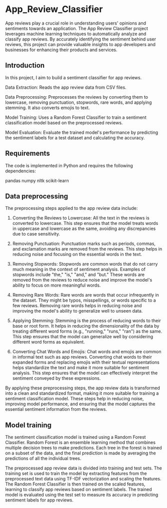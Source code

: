 # App_Review_Classifier
App reviews play a crucial role in understanding users' opinions and sentiments towards an application. The App Review Classifier project leverages machine learning techniques to automatically analyze and classify app reviews. By accurately identifying the sentiment behind user reviews, this project can provide valuable insights to app developers and businesses for enhancing their products and services.

## Introduction
In this project, I aim to build a sentiment classifier for app reviews. 

Data Extraction: Reads the app review data from CSV files.

Data Preprocessing: Preprocesses the reviews by converting them to lowercase, removing punctuation, stopwords, rare words, and applying stemming. It also converts emojis to text.

Model Training: Uses a Random Forest Classifier to train a sentiment classification model based on the preprocessed reviews.

Model Evaluation: Evaluate the trained model's performance by predicting the sentiment labels for a test dataset and calculating the accuracy.

## Requirements
The code is implemented in Python and requires the following dependencies:

pandas
numpy
nltk
scikit-learn

## Data preprocessing
The preprocessing steps applied to the app review data include:

1. Converting the Reviews to Lowercase:
All the text in the reviews is converted to lowercase. This step ensures that the model treats words in uppercase and lowercase as the same, avoiding any discrepancies due to case sensitivity.

2. Removing Punctuation:
Punctuation marks such as periods, commas, and exclamation marks are removed from the reviews. This step helps in reducing noise and focusing on the essential words in the text.

3. Removing Stopwords:
Stopwords are common words that do not carry much meaning in the context of sentiment analysis. Examples of stopwords include "the," "is," "and," and "but." These words are removed from the reviews to reduce noise and improve the model's ability to focus on more meaningful words.

4. Removing Rare Words:
Rare words are words that occur infrequently in the dataset. They might be typos, misspellings, or words specific to a few reviews. Removing rare words helps in reducing noise and improving the model's ability to generalize well to unseen data.

5. Applying Stemming:
Stemming is the process of reducing words to their base or root form. It helps in reducing the dimensionality of the data by treating different word forms (e.g., "running," "runs," "ran") as the same. This step ensures that the model can generalize well by considering different word forms as equivalent.

6. Converting Chat Words and Emojis:
Chat words and emojis are common in informal text such as app reviews. Converting chat words to their expanded forms and replacing emojis with their textual representations helps standardize the text and make it more suitable for sentiment analysis. This step ensures that the model can effectively interpret the sentiment conveyed by these expressions.

By applying these preprocessing steps, the app review data is transformed into a clean and standardized format, making it more suitable for training a sentiment classification model. These steps help in reducing noise, improving model performance, and ensuring that the model captures the essential sentiment information from the reviews.

## Model training
The sentiment classification model is trained using a Random Forest Classifier. Random Forest is an ensemble learning method that combines multiple decision trees to make predictions. Each tree in the forest is trained on a subset of the data, and the final prediction is made by averaging the predictions of all the individual trees.

The preprocessed app review data is divided into training and test sets. The training set is used to train the model by extracting features from the preprocessed text data using TF-IDF vectorization and scaling the features. The Random Forest Classifier is then trained on the scaled features, learning to classify app reviews based on sentiment labels. The trained model is evaluated using the test set to measure its accuracy in predicting sentiment labels for app reviews.
